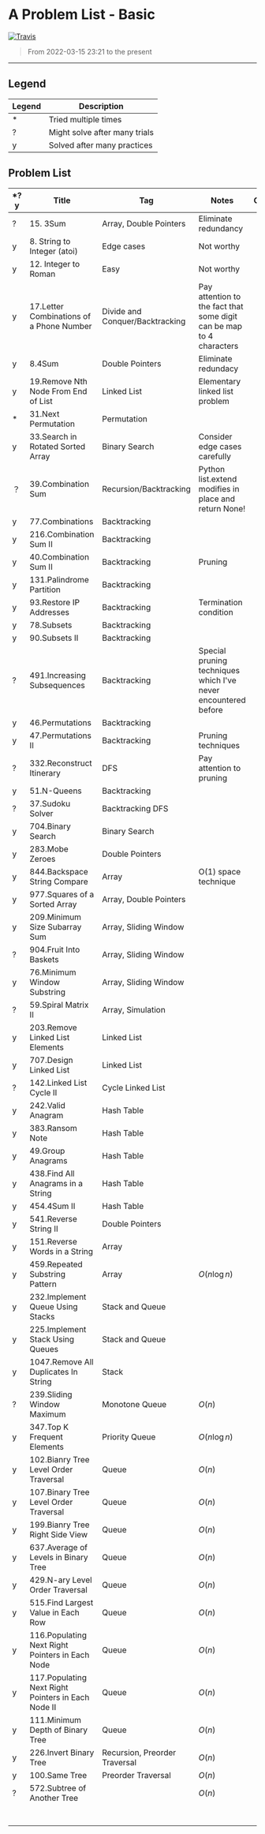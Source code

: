 # A Problem List - Basic

[![Travis](https://img.shields.io/badge/language-C++-green.svg)]()

> From 2022-03-15 23:21 to the present

---

## Legend

| Legend | Description                   |
| ------ | ----------------------------- |
| *      | Tried multiple times          |
| ?      | Might solve after many trials |
| y      | Solved after many practices   |

## Problem List

| *?y | Title                                              | Tag                             | Notes                                                                | Company |
| --- | -------------------------------------------------- | ------------------------------- | -------------------------------------------------------------------- | ------- |
| ?   | 15. 3Sum                                           | Array, Double Pointers          | Eliminate redundancy                                                 |         |
| y   | 8. String to Integer (atoi)                        | Edge cases                      | Not worthy                                                           |         |
| y   | 12. Integer to Roman                               | Easy                            | Not worthy                                                           |         |
| y   | 17.Letter Combinations of a Phone Number           | Divide and Conquer/Backtracking | Pay attention to the fact that some digit can be map to 4 characters |         |
| y   | 8.4Sum                                             | Double Pointers                 | Eliminate redundacy                                                  |         |
| y   | 19.Remove Nth Node From End of List                | Linked List                     | Elementary linked list problem                                       |         |
| *   | 31.Next Permutation                                | Permutation                     |                                                                      |         |
| y   | 33.Search in Rotated Sorted Array                  | Binary Search                   | Consider edge cases carefully                                        |         |
| ？  | 39.Combination Sum                                 | Recursion/Backtracking          | Python list.extend modifies in place and return None!                |         |
| y   | 77.Combinations                                    | Backtracking                    |                                                                      |         |
| y   | 216.Combination Sum II                             | Backtracking                    |                                                                      |         |
| y   | 40.Combination Sum II                              | Backtracking                    | Pruning                                                              |         |
| y   | 131.Palindrome Partition                           | Backtracking                    |                                                                      |         |
| y   | 93.Restore IP Addresses                            | Backtracking                    | Termination condition                                                |         |
| y   | 78.Subsets                                         | Backtracking                    |                                                                      |         |
| y   | 90.Subsets II                                      | Backtracking                    |                                                                      |         |
| ?   | 491.Increasing Subsequences                        | Backtracking                    | Special pruning techniques which I've never encountered before       |         |
| y   | 46.Permutations                                    | Backtracking                    |                                                                      |         |
| y   | 47.Permutations II                                 | Backtracking                    | Pruning techniques                                                   |         |
| ?   | 332.Reconstruct Itinerary                          | DFS                             | Pay attention to pruning                                             |         |
| y   | 51.N-Queens                                        | Backtracking                    |                                                                      |         |
| ?   | 37.Sudoku Solver                                   | Backtracking DFS                |                                                                      |         |
| y   | 704.Binary Search                                  | Binary Search                   |                                                                      |         |
| y   | 283.Mobe Zeroes                                    | Double Pointers                 |                                                                      |         |
| y   | 844.Backspace String Compare                       | Array                           | O(1) space technique                                                 |         |
| y   | 977.Squares of a Sorted Array                      | Array, Double Pointers          |                                                                      |         |
| y   | 209.Minimum Size Subarray Sum                      | Array, Sliding Window           |                                                                      |         |
| ?   | 904.Fruit Into Baskets                             | Array, Sliding Window           |                                                                      |         |
| y   | 76.Minimum Window Substring                        | Array, Sliding Window           |                                                                      |         |
| ?   | 59.Spiral Matrix II                                | Array, Simulation               |                                                                      |         |
| y   | 203.Remove Linked List Elements                    | Linked List                     |                                                                      |         |
| y   | 707.Design Linked List                             | Linked List                     |                                                                      |         |
| ?   | 142.Linked List Cycle II                           | Cycle Linked List               |                                                                      |         |
| y   | 242.Valid Anagram                                  | Hash Table                      |                                                                      |         |
| y   | 383.Ransom Note                                    | Hash Table                      |                                                                      |         |
| y   | 49.Group Anagrams                                  | Hash Table                      |                                                                      |         |
| y   | 438.Find All Anagrams in a String                  | Hash Table                      |                                                                      |         |
| y   | 454.4Sum II                                        | Hash Table                      |                                                                      |         |
| y   | 541.Reverse String II                              | Double Pointers                 |                                                                      |         |
| y   | 151.Reverse Words in a String                      | Array                           |                                                                      |         |
| y   | 459.Repeated Substring Pattern                     | Array                           | $O(n\log n)$                                                       |         |
| y   | 232.Implement Queue Using Stacks                   | Stack and Queue                 |                                                                      |         |
| y   | 225.Implement Stack Using Queues                   | Stack and Queue                 |                                                                      |         |
| y   | 1047.Remove All Duplicates In String               | Stack                           |                                                                      |         |
| ?   | 239.Sliding Window Maximum                         | Monotone Queue                  | $O(n)$                                                             |         |
| y   | 347.Top K Frequent Elements                        | Priority Queue                  | $O(n\log n)$                                                       |         |
| y   | 102.Bianry Tree Level Order Traversal              | Queue                           | $O(n)$                                                             |         |
| y   | 107.Binary Tree Level Order Traversal              | Queue                           | $O(n)$                                                             |         |
| y   | 199.Bianry Tree Right Side View                    | Queue                           | $O(n)$                                                             |         |
| y   | 637.Average of Levels in Binary Tree               | Queue                           | $O(n)$                                                             |         |
| y   | 429.N-ary Level Order Traversal                    | Queue                           | $O(n)$                                                             |         |
| y   | 515.Find Largest Value in Each Row                 | Queue                           | $O(n)$                                                             |         |
| y   | 116.Populating Next Right Pointers in Each Node    | Queue                           | $O(n)$                                                             |         |
| y   | 117.Populating Next Right Pointers in Each Node II | Queue                           | $O(n)$                                                             |         |
| y   | 111.Minimum Depth of Binary Tree                   | Queue                           | $O(n)$                                                             |         |
| y   | 226.Invert Binary Tree                             | Recursion, Preorder Traversal   | $O(n)$                                                             |         |
| y   | 100.Same Tree                                      | Preorder Traversal              | $O(n)$                                                             |         |
| ?   | 572.Subtree of Another Tree                        |                                 | $O(n)$                                                             |         |
|     |                                                    |                                 |                                                                      |         |
|     |                                                    |                                 |                                                                      |         |
|     |                                                    |                                 |                                                                      |         |
|     |                                                    |                                 |                                                                      |         |
|     |                                                    |                                 |                                                                      |         |
|     |                                                    |                                 |                                                                      |         |
|     |                                                    |                                 |                                                                      |         |
